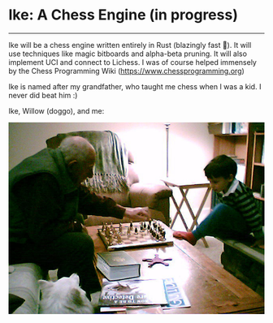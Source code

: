 # Ike: A Chess Engine (in progress)

---

Ike will be a chess engine written entirely in Rust (blazingly fast 🦀). It will use techniques like magic bitboards and alpha-beta pruning. 
It will also implement UCI and connect to Lichess.
I was of course helped immensely by the Chess Programming Wiki (https://www.chessprogramming.org)

Ike is named after my grandfather, who taught me chess when I was a kid. I never did beat him :) <br>

Ike, Willow (doggo), and me:

![Photo of Ike (my Pop-Pop) and me](ike_and_me.jpg)




